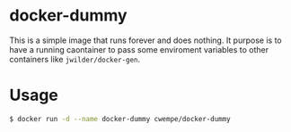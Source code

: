 # docker-dummy

This is a simple image that runs forever and does nothing.
It purpose is to have a running caontainer to pass some enviroment variables to other containers like `jwilder/docker-gen`.

# Usage

```bash
$ docker run -d --name docker-dummy cwempe/docker-dummy
```
